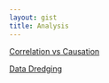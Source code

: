 ```yaml
---
layout: gist
title: Analysis
---
```


[Correlation vs Causation](https://www.youtube.com/watch?v=VMUQSMFGBDo)

[Data Dredging](https://en.wikipedia.org/wiki/Data_dredging)